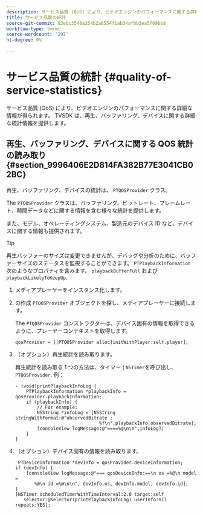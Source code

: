```yaml
---
description: サービス品質 (QoS) により、ビデオエンジンのパフォーマンスに関する詳細な情報が得られます。 TVSDK は、再生、バッファリング、デバイスに関する詳細な統計情報を提供します。
title: サービス品質の統計
source-git-commit: 02ebc3548a254b2a6554f1ab34afbb3ea5f09bb8
workflow-type: tm+mt
source-wordcount: '197'
ht-degree: 0%

---
```


# サービス品質の統計 {#quality-of-service-statistics}

サービス品質 (QoS) により、ビデオエンジンのパフォーマンスに関する詳細な情報が得られます。 TVSDK は、再生、バッファリング、デバイスに関する詳細な統計情報を提供します。

## 再生、バッファリング、デバイスに関する QOS 統計の読み取り {#section_9996406E2D814FA382B77E3041CB02BC}

再生、バッファリング、デバイスの統計は、 `PTQOSProvider` クラス。

The `PTQOSProvider` クラスは、バッファリング、ビットレート、フレームレート、時間データなどに関する情報を含む様々な統計を提供します。

また、モデル、オペレーティングシステム、製造元のデバイス ID など、デバイスに関する情報も提供されます。

>[!TIP]
>
>再生バッファーのサイズは変更できませんが、デバッグや分析のために、バッファーサイズのステータスを監視することができます。 `PTPlaybackInformation` 次のようなプロパティを含みます。 `playbackBufferFull` および `playbackLikelyToKeepUp`.

1. メディアプレーヤーをインスタンス化します。
1. の作成 `PTQOSProvider` オブジェクトを探し、メディアプレーヤーに接続します。

   The `PTQOSProvider` コンストラクターは、デバイス固有の情報を取得できるように、プレーヤーコンテキストを取得します。

   ```
   qosProvider = [[PTQOSProvider alloc]initWithPlayer:self.player]; 
   ```

1. （オプション）再生統計を読み取ります。

   再生統計を読み取る 1 つの方法は、タイマー ( `NSTimer`を呼び出し、 `PTQOSProvider`. 例：

   ```
   - (void)printPlaybackInfoLog { 
       PTPlaybackInformation *playbackInfo = qosProvider.playbackInformation;  
       if (playbackInfo) { 
           // For example: 
           NSString *infoLog = [NSString stringWithFormat:@"observedBitrate :  
                                  %f\n",playbackInfo.observedBitrate]; 
           [consoleView logMessage:@"====%@\n\n",infoLog]; 
       } 
   }
   ```

1. （オプション）デバイス固有の情報を読み取ります。

   ```
    PTDeviceInformation *devInfo = qosProvider.deviceInformation; 
   if (devInfo) { 
       [consoleView logMessage:@"=== qosDeviceInfo:==\n os =%@\n model =  
          %@\n id =%@\n\n", devInfo.os, devInfo.model, devInfo.id]; 
   } 
   [NSTimer scheduledTimerWithTimeInterval:2.0 target:self  
      selector:@selector(printPlaybackInfoLog) userInfo:nil repeats:YES];
   ```
